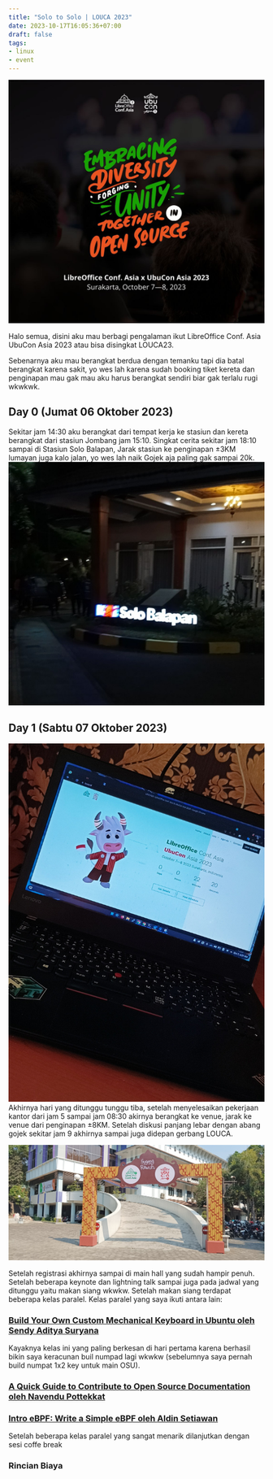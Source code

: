 ```yaml
---
title: "Solo to Solo | LOUCA 2023"
date: 2023-10-17T16:05:36+07:00
draft: false
tags:
- linux
- event
---
```

![](https://raw.githubusercontent.com/bembenk18/Images/main/Louca23/poster.jpg)

Halo semua, disini aku mau berbagi pengalaman ikut LibreOffice Conf. Asia UbuCon Asia 2023 atau bisa disingkat LOUCA23.

Sebenarnya aku mau berangkat berdua dengan temanku tapi dia batal berangkat karena sakit, yo wes lah karena sudah booking tiket kereta dan penginapan mau gak mau aku harus berangkat sendiri biar gak terlalu rugi wkwkwk.

## Day 0 (Jumat 06 Oktober 2023)
Sekitar jam 14:30 aku berangkat dari tempat kerja ke stasiun dan kereta berangkat dari stasiun Jombang jam 15:10. Singkat cerita sekitar jam 18:10 sampai di Stasiun Solo Balapan, Jarak stasiun ke penginapan ±3KM lumayan juga kalo jalan, yo wes lah naik Gojek aja paling gak sampai 20k.
![](https://raw.githubusercontent.com/bembenk18/Images/main/Louca23/Solo.jpg)

## Day 1 (Sabtu 07 Oktober 2023)
![](https://raw.githubusercontent.com/bembenk18/Images/main/Louca23/lepi.jpg)
Akhirnya hari yang ditunggu tunggu tiba, setelah menyelesaikan pekerjaan kantor dari jam 5 sampai jam 08:30 akirnya berangkat ke venue, jarak ke venue dari penginapan ±8KM. Setelah diskusi panjang lebar dengan abang gojek sekitar jam 9 akhirnya sampai juga didepan gerbang LOUCA.


![](https://raw.githubusercontent.com/bembenk18/Images/main/Louca23/gerbang.jpg)

Setelah registrasi akhirnya sampai di main hall yang sudah hampir penuh. Setelah beberapa keynote dan lightning talk sampai juga pada jadwal yang ditunggu yaitu makan siang wkwkw. Setelah makan siang terdapat beberapa kelas paralel. Kelas paralel yang saya ikuti antara lain:

### [Build Your Own Custom Mechanical Keyboard in Ubuntu oleh **Sendy Aditya Suryana**](https://louca.id/sessions/?id=18)
Kayaknya kelas ini yang paling berkesan di hari pertama karena berhasil bikin saya keracunan buil numpad lagi wkwkw (sebelumnya saya pernah build numpat 1x2 key untuk main OSU).
### [A Quick Guide to Contribute to Open Source Documentation oleh **Navendu Pottekkat**](https://louca.id/sessions/?id=24)
### [Intro eBPF: Write a Simple eBPF oleh **Aldin Setiawan**](https://louca.id/sessions/?id=25)

Setelah beberapa kelas paralel yang sangat menarik dilanjutkan dengan sesi coffe break

### Rincian Biaya

